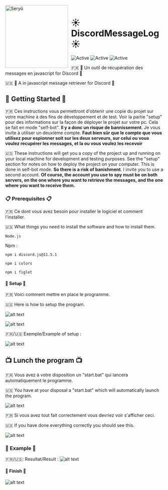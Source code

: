<img width="200" height="200" align="left" style="float: left; margin: 0 10px 0 0;" alt="Seryû" src="https://cdn.discordapp.com/attachments/763335463020396574/767844583706329128/ezgif-3-a237de878ceb.gif">

# ☀ DiscordMessageLog ☀

![Active](https://img.shields.io/badge/langage-97%25%20Js%20%2F%203%25%20Bat-informational)
![Active](https://img.shields.io/badge/French%20%2F%20English-50%25%20%2F%2050%25-ff69b4)
![Active](https://img.shields.io/badge/Quality-C-blueviolet) 

🇫🇷 🌷 Un outil de récupération des messages en javascript for Discord 🌷

🇺🇸 🌷 A in javascript message retriever for Discord 🌷

## 🌈 Getting Started 🌈

🇫🇷 Ces instructions vous permettront d'obtenir une copie du projet sur votre machine à des fins de développement et de test. Voir la partie "setup" pour des informations sur la façon de déployer le projet sur votre pc.
Cela se fait en mode "self-bot". **Il y a donc un risque de bannissement**. Je vous invite à utiliser un deuxième compte.
**Faut bien sûr que le compte que vous utilisez pour espionner soit sur les deux serveurs, sur celui ou vous voulez recupérer les messages, et la ou vous voulez les recevoir**

🇺🇸 These instructions will get you a copy of the project up and running on your local machine for development and testing purposes. See the "setup" section for notes on how to deploy the project on your computer.
This is done in self-bot mode. **So there is a risk of banishment**. I invite you to use a second account.
**Of course, the account you use to spy must be on both servers, on the one where you want to retrieve the messages, and the one where you want to receive them.**

### 📋 Prerequisites 📋 

🇫🇷 Ce dont vous avez besoin pour installer le logiciel et comment l'installer.

🇺🇸 What things you need to install the software and how to install them.

```
Node.js 
```
Npm : 
```
npm i discord.js@11.5.1
```
```
npm i colors
```
```
npm i figlet
```

#### 🚀 Setup 🚀

🇫🇷 Voici comment mettre en place le programme.

🇺🇸 Here is how to setup the program.

![alt text](https://cdn.discordapp.com/attachments/727474203804041288/734452895445155920/REGRGR.PNG)

![alt text](https://cdn.discordapp.com/attachments/688355222304587791/735172586777870396/fgg.PNG)

🇫🇷/🇺🇸 Exemple/Example of setup :

![alt text](https://cdn.discordapp.com/attachments/688355222304587791/735176581756223608/github.jpg)


## 📺 Lunch the program 📺

🇫🇷 Vous avez à votre disposition un "start.bat" qui lancera automatiquement le programme. 

🇺🇸 You have at your disposal a "start.bat" which will automatically launch the program. 

![alt text](https://cdn.discordapp.com/attachments/688355222304587791/733684772101947432/eftht.PNG)

🇫🇷 Si vous avez tout fait correctement vous devriez voir s'afficher ceci.

🇺🇸 If you have done everything correctly you should see this.

![alt text](https://cdn.discordapp.com/attachments/727474203804041288/740283617917403146/unknown.png)

### 🍨 Example 🍨

🇫🇷/🇺🇸: Resultat/Result : ![alt text](https://cdn.discordapp.com/attachments/688355222304587791/736705983232999514/grthyjyjyjygtgth.PNG)

#### 🌸 Finish 🌸

![alt text](https://cdn.discordapp.com/attachments/763335463020396574/767844885469331518/1504497348_tumblr_on7clpbVRE1tmp0dno1_500.gif)
